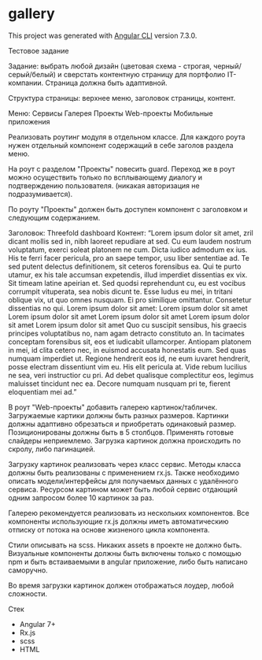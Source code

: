 # gallery

This project was generated with [Angular CLI](https://github.com/angular/angular-cli) version 7.3.0.

Тестовое задание


Задание: выбрать любой дизайн (цветовая схема - строгая, черный/серый/белый) и сверстать контентную страницу для портфолио IT-компании. Страница должна быть адаптивной.

Структура страницы: верхнее меню, заголовок страницы, контент.

Меню:
Сервисы
Галерея
Проекты
Web-проекты
Мобильные приложения


Реализовать роутинг модуля в отдельном классе.
Для каждого роута нужен отдельный компонент содержащий в себе заголов раздела меню.

На роут с разделом "Проекты" повесить guard. Переход же в роут можно осуществить только по всплывающему диалогу и подтверждению пользователя. (никакая авторизация не подразумивается).

По роуту "Проекты" должен быть доступен компонент с заголовком и следующим содержанием.

Заголовок: Threefold dashboard
Контент:
“Lorem ipsum dolor sit amet, zril dicant mollis sed in, nibh laoreet repudiare at sed. Cu eum laudem nostrum voluptatum, exerci soleat platonem ne cum. Dicta iudico admodum ex ius. His te ferri facer pericula, pro an saepe tempor, usu liber sententiae ad. Te sed putent delectus definitionem, sit ceteros forensibus ea.
Qui te purto utamur, ex his tale accumsan expetendis, illud imperdiet dissentias ex vix. Sit timeam latine apeirian et. Sed quodsi reprehendunt cu, eu est vocibus corrumpit vituperata, sea nobis dicunt te. Esse ludus eu mei, in tritani oblique vix, ut quo omnes nusquam. Ei pro similique omittantur. Consetetur dissentias no qui.
Lorem ipsum dolor sit amet:
Lorem ipsum dolor sit amet
Lorem ipsum dolor sit amet
Lorem ipsum dolor sit amet
Lorem ipsum dolor sit amet
Lorem ipsum dolor sit amet
Quo cu suscipit sensibus, his graecis principes voluptatibus no, nam agam detracto constituto an. In tacimates conceptam forensibus sit, eos et iudicabit ullamcorper. Antiopam platonem in mei, id clita cetero nec, in euismod accusata honestatis eum. Sed quas numquam imperdiet ut.
Regione hendrerit eos id, ne eum iuvaret hendrerit, posse electram dissentiunt vim eu. His elit pericula at. Vide rebum lucilius ne sea, veri instructior cu pri. Ad debet qualisque complectitur eos, legimus maluisset tincidunt nec ea. Decore numquam nusquam pri te, fierent eloquentiam mei ad.”


В роут "Web-проекты" добавить галерею картинок/табличек. Загружаемые картики должны быть разных размеров. Картинки должны адаптивно обрезаться и приобретать одинаковый размер. Позиционированы должны быть в 5 столбцов. Применять готовые слайдеры неприемлемо. Загрузка картинок должна происходить по скролу, либо пагинацией.

Загрузку картинок реализовать через класс сервис. Методы класса должны быть реализованы с применением rx.js. Также необходимо описать модели/интерфейсы для получаемых данных с удалённого сервиса. Ресурсом картином может быть любой сервис отдающий одним запросом более 10 картинок за раз.

Галерею рекомендуется реализовать из нескольких компонентов. Все компоненты использующие rx.js должны иметь автоматическию отписку от потока на основе жизненого цикла компонента.

Стили описывать на scss. Никаких assets в проекте не должно быть. Визуальные компоненты должны быть включены только с помощью npm и быть встаиваемыми в angular приложение, либо быть написано саморучно.

Во время загрузки картинок должен отображаться лоудер, любой сложности.

Стек
- Angular 7+
- Rx.js
- scss
- HTML
